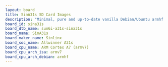 ```yaml
---
layout: board
title: SinA31s SD Card Images
description: "Minimal, pure and up-to-date vanilla Debian/Ubuntu armhf SD card images for SinA31s by Sinlinx, SoC: Allwinner A31s, CPU ISA: armv7"
board_id: sina31s
board_dtb_name: sun6i-a31s-sina31s
board_name: SinA31s
board_maker_name: Sinlinx
board_soc_name: Allwinner A31s
board_cpu_name: ARM Cortex A7 (armv7)
board_cpu_arch_isa: armv7
board_cpu_arch_debian: armhf
---
```

